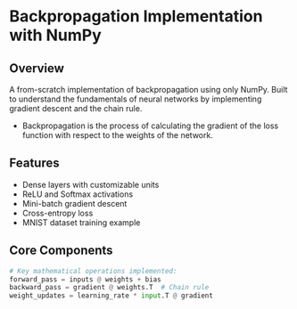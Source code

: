 # Backpropagation Implementation with NumPy

## Overview
A from-scratch implementation of backpropagation using only NumPy. Built to understand the fundamentals of neural networks by implementing gradient descent and the chain rule.

* Backpropagation is the process of calculating the gradient of the loss function with respect to the weights of the network.

## Features
- Dense layers with customizable units
- ReLU and Softmax activations
- Mini-batch gradient descent
- Cross-entropy loss
- MNIST dataset training example

## Core Components
```python
# Key mathematical operations implemented:
forward_pass = inputs @ weights + bias
backward_pass = gradient @ weights.T  # Chain rule
weight_updates = learning_rate * input.T @ gradient
```